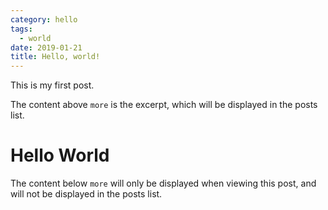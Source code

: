 ```yaml
---
category: hello
tags:
  - world
date: 2019-01-21
title: Hello, world!
---
```


This is my first post.

The content above `more` is the excerpt, which will be displayed in the posts list.

<!-- more -->

# Hello World

The content below `more` will only be displayed when viewing this post, and will not be displayed in the posts list.